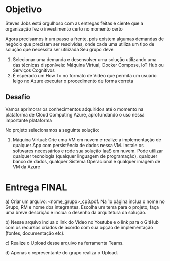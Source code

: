 # Objetivo

Steves Jobs está orgulhoso com as entregas feitas e ciente que a
organização fez o investimento certo no momento certo

Agora precisamos ir um passo a frente, pois existem algumas demandas de
negócio que precisam ser resolvidas, onde cada uma utiliza um tipo de
solução que necessita ser utilizada
Seu grupo deve:
1) Selecionar uma demanda e desenvolver uma solução utilizando uma
das técnicas disponíveis: Máquina Virtual, Docker Compose, IoT Hub ou
Serviços Cognitivos
2) É esperado um How To no formato de Vídeo que permita um usuário
leigo no Azure executar o procedimento de forma correta

## Desafio

Vamos aprimorar os conhecimentos adquiridos até o momento na
plataforma de Cloud Computing Azure, aprofundando o uso nessa
importante plataforma

No projeto selecionamos a seguinte solução:

1) Máquina Virtual: Crie uma VM em nuvem e realize a
implementação de qualquer App com persistência de dados
nessa VM. Instale os softwares necessários e rode sua solução
IaaS em nuvem. Pode utilizar qualquer tecnologia (qualquer
linguagem de programação), qualquer banco de dados,
qualquer Sistema Operacional e qualquer imagem de VM da
Azure

# Entrega FINAL

a) Criar um arquivo:
<nome_grupo>_cp3.pdf.
Na 1o página inclua o nome no Grupo, RM e nome dos integrantes. Escolha
um tema para o projeto, faça uma breve descrição e inclua o desenho da
arquitetura da solução.

b) Nesse arquivo inclua o link do Vídeo no Youtube e o link para o GitHub com os
recursos criados de acordo com sua opção de implementação (fontes,
documentação etc).

c) Realize o Upload desse arquivo na ferramenta Teams.

d) Apenas o representante do grupo realiza o Upload.
